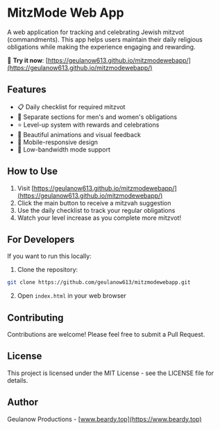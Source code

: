 # MitzMode Web App

A web application for tracking and celebrating Jewish mitzvot (commandments). This app helps users maintain their daily religious obligations while making the experience engaging and rewarding.

🌟 **Try it now**: [https://geulanow613.github.io/mitzmodewebapp/](https://geulanow613.github.io/mitzmodewebapp/)

## Features

- 📋 Daily checklist for required mitzvot
- 👥 Separate sections for men's and women's obligations
- ⭐ Level-up system with rewards and celebrations
- 🎨 Beautiful animations and visual feedback
- 📱 Mobile-responsive design
- 🚀 Low-bandwidth mode support

## How to Use

1. Visit [https://geulanow613.github.io/mitzmodewebapp/](https://geulanow613.github.io/mitzmodewebapp/)
2. Click the main button to receive a mitzvah suggestion
3. Use the daily checklist to track your regular obligations
4. Watch your level increase as you complete more mitzvot!

## For Developers

If you want to run this locally:

1. Clone the repository:
```bash
git clone https://github.com/geulanow613/mitzmodewebapp.git
```

2. Open `index.html` in your web browser

## Contributing

Contributions are welcome! Please feel free to submit a Pull Request.

## License

This project is licensed under the MIT License - see the LICENSE file for details.

## Author

Geulanow Productions - [www.beardy.top](https://www.beardy.top) 